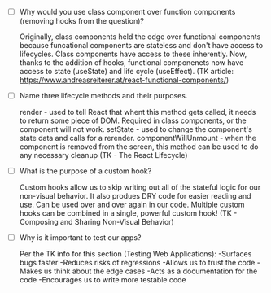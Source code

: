 



- [ ] Why would you use class component over function components (removing hooks from the question)?

    Originally, class components held the edge over functional components because funcational components are stateless and don't have access to lifecycles. Class components have access to these inherently. Now, thanks to the addition of hooks, functional componenets now have access to state (useState) and life cycle (useEffect). 
    (TK article: https://www.andreasreiterer.at/react-functional-components/)




- [ ] Name three lifecycle methods and their purposes.

    render - used to tell React that whent this method gets called, it needs to return some piece of DOM. Required in class components, or the component will not work.
    setState - used to change the component's state data and calls for a rerender. 
    componentWillUnmount - when the component is removed from the screen, this method can be used to do any necessary cleanup
    (TK - The React Lifecycle)




- [ ] What is the purpose of a custom hook?

    Custom hooks allow us to skip writing out all of the stateful logic for our non-visual behavior. It also produes DRY code for easier reading and use. Can be used over and over again in our code. Multiple custom hooks can be combined in a single, powerful custom hook! 
    (TK - Composing and Sharing Non-Visual Behavior)




- [ ] Why is it important to test our apps?

    Per the TK info for this section (Testing Web Applications):
    -Surfaces bugs faster
    -Reduces risks of regressions
    -Allows us to trust the code
    -Makes us think about the edge cases
    -Acts as a documentation for the code
    -Encourages us to write more testable code
